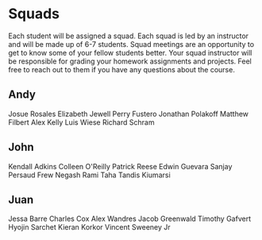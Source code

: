 # Squads

Each student will be assigned a squad. Each squad is led by an instructor and will be made up of 6-7 students. Squad meetings are an opportunity to get to know some of your fellow students better. Your squad instructor will be responsible for grading your homework assignments and projects. Feel free to reach out to them if you have any questions about the course.

## Andy
Josue Rosales
Elizabeth Jewell
Perry Fustero
Jonathan Polakoff
Matthew Filbert
Alex Kelly
Luis Wiese
Richard Schram

## John
Kendall Adkins
Colleen O'Reilly
Patrick Reese
Edwin Guevara
Sanjay Persaud
Frew Negash
Rami Taha
Tandis Kiumarsi

## Juan
Jessa Barre
Charles Cox
Alex Wandres
Jacob Greenwald
Timothy Gafvert
Hyojin Sarchet
Kieran Korkor
Vincent Sweeney Jr
